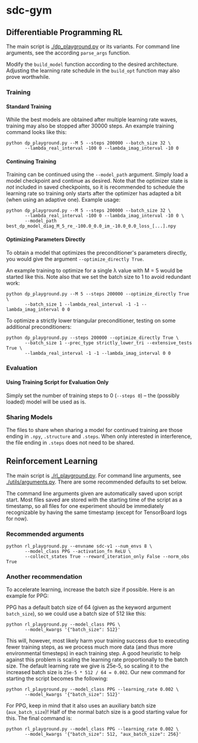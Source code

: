 # sdc-gym

## Differentiable Programming RL

The main script is [./dp_playground.py](./dp_playground.py) or its
variants. For command line arguments, see the according `parse_args`
function.

Modify the `build_model` function according to the desired
architecture. Adjusting the learning rate schedule in the `build_opt`
function may also prove worthwhile.

### Training

#### Standard Training

While the best models are obtained after multiple learning rate waves,
training may also be stopped after 30000 steps. An example training
command looks like this:

```shell
python dp_playground.py --M 5 --steps 200000 --batch_size 32 \
       --lambda_real_interval -100 0 --lambda_imag_interval -10 0
```

#### Continuing Training

Training can be continued using the `--model_path` argument. Simply
load a model checkpoint and continue as desired. Note that the
optimizer state is _not_ included in saved checkpoints, so it is
recommended to schedule the learning rate so training only starts
after the optimizer has adapted a bit (when using an adaptive one).
Example usage:

```shell
python dp_playground.py --M 5 --steps 200000 --batch_size 32 \
       --lambda_real_interval -100 0 --lambda_imag_interval -10 0 \
       --model_path best_dp_model_diag_M_5_re_-100.0_0.0_im_-10.0_0.0_loss_[...].npy
```

#### Optimizing Parameters Directly

To obtain a model that optimizes the preconditioner's parameters
directly, you would give the argument `--optimize_directly True`.

An example training to optimize for a single λ value with M = 5 would
be started like this. Note also that we set the batch size to 1 to
avoid redundant work:

```shell
python dp_playground.py --M 5 --steps 200000 --optimize_directly True \
       --batch_size 1 --lambda_real_interval -1 -1 --lambda_imag_interval 0 0
```

To optimize a strictly lower triangular preconditioner, testing on
some additional preconditioners:

```shell
python dp_playground.py --steps 200000 --optimize_directly True \
       --batch_size 1 --prec_type strictly_lower_tri --extensive_tests True \
       --lambda_real_interval -1 -1 --lambda_imag_interval 0 0
```

### Evaluation

#### Using Training Script for Evaluation Only

Simply set the number of training steps to 0 (`--steps 0`) – the
(possibly loaded) model will be used as is.

### Sharing Models

The files to share when sharing a model for continued training are
those ending in `.npy`, `.structure` and `.steps`. When only
interested in interference, the file ending in `.steps` does not need
to be shared.

## Reinforcement Learning

The main script is [./rl_playground.py](./rl_playground.py). For
command line arguments, see
[./utils/arguments.py](./utils/arguments.py). There are some
recommended defaults to set below.

The command line arguments given are automatically saved upon script
start. Most files saved are stored with the starting time of the
script as a timestamp, so all files for one experiment should be
immediately recognizable by having the same timestamp (except for
TensorBoard logs for now).

### Recommended arguments

```shell
python rl_playground.py --envname sdc-v1 --num_envs 8 \
       --model_class PPG --activation_fn ReLU \
       --collect_states True --reward_iteration_only False --norm_obs True
```

### Another recommendation

To accelerate learning, increase the batch size if possible. Here is
an example for PPG:

PPG has a default batch size of 64 (given as the keyword argument
`batch_size`), so we could use a batch size of 512 like this:

```shell
python rl_playground.py --model_class PPG \
       --model_kwargs '{"batch_size": 512}'
```

This will, however, most likely harm your training success due to
executing fewer training steps, as we process much more data (and thus
more environmental timesteps) in each training step. A good heuristic
to help against this problem is scaling the learning rate
proportionally to the batch size. The default learning rate we give is
25e-5, so scaling it to the increased batch size is `25e-5 * 512 / 64
= 0.002`. Our new command for starting the script becomes the
following:

```shell
python rl_playground.py --model_class PPG --learning_rate 0.002 \
       --model_kwargs '{"batch_size": 512}'
```

For PPG, keep in mind that it also uses an auxiliary batch size
(`aux_batch_size`)! Half of the normal batch size is a good starting
value for this. The final command is:

```shell
python rl_playground.py --model_class PPG --learning_rate 0.002 \
       --model_kwargs '{"batch_size": 512, "aux_batch_size": 256}'
```
